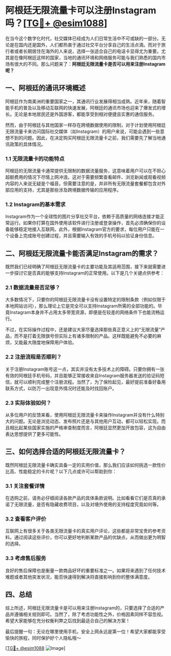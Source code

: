 # 阿根廷无限流量卡可以注册Instagram吗？[[TG💪+ @esim1088](https://t.me/s/esim1088)]

在当今这个数字化时代，社交媒体已经成为人们日常生活中不可或缺的一部分。无论是在国内还是国外，人们都热衷于通过社交平台分享自己的生活点滴。而对于旅行者或者长期居住在海外的人来说，选择一张适合自己的电话卡显得尤为重要。尤其是在像阿根廷这样的国家，当地的通讯环境和网络服务可能与我们熟悉的国内市场有很大的不同。那么问题来了：**阿根廷无限流量卡是否可以用来注册Instagram呢？**

## 一、阿根廷的通讯环境概述

阿根廷作为南美洲的重要国家之一，其通讯行业发展得相当成熟。近年来，随着智能手机的普及以及移动互联网的快速发展，阿根廷的通讯市场也迎来了爆发式的增长。无论是本地居民还是外国游客，都能享受到相对便捷且实惠的通信服务。

然而，由于阿根廷与其他国家一样存在跨境数据使用的限制，对于计划使用阿根廷无限流量卡来访问国际社交媒体（如Instagram）的用户来说，可能会遇到一些意想不到的问题。因此，在决定购买阿根廷无限流量卡之前，我们需要先了解当地通讯政策的具体情况。

### 1.1 无限流量卡的功能特点

阿根廷的无限流量卡通常提供无限制的数据流量服务，这意味着用户可以在不担心超额费用的情况下尽情上网冲浪。这对于需要频繁查看邮件、浏览新闻或观看视频内容的人来说无疑是个福音。但需要注意的是，并非所有无限流量套餐都包含对外部应用的支持，尤其是那些涉及跨境数据传输的应用程序。

### 1.2 Instagram的基本需求

Instagram作为一个全球性的图片分享社交平台，依赖于高质量的网络连接才能正常运行。如果你打算在国外使用该软件进行注册或登录操作，首先必须确保你的设备能够稳定地接入互联网。此外，根据Instagram官方的要求，每位用户只能在一个设备上完成账号创建过程，并且需要输入有效的手机号码以验证身份信息。

## 二、阿根廷无限流量卡能否满足Instagram的需求？

既然我们已经明确了阿根廷无限流量卡的主要功能及其适用范围，接下来就需要进一步探讨它是否真的能够支持Instagram的正常使用。以下是几个关键点供参考：

### 2.1 数据流量是否足够？

大多数情况下，只要你的阿根廷无限流量卡没有设置特定的限制条款（例如仅限于本地网站访问），那么理论上它是完全可以支持Instagram所需的全部功能的。毕竟Instagram本身并不占用太多带宽资源，即便是在较差的网络条件下也能流畅运行。

不过，在实际操作过程中，还是建议大家尽量选择那些真正意义上的“无限流量”产品，而不是打着无限旗号但实际上有诸多限制的产品。这样既能避免不必要的麻烦，又能最大限度地保障用户体验。

### 2.2 注册流程是否顺利？

关于注册Instagram账号这一点，其实并没有太多技术上的障碍。只要你拥有一张有效的阿根廷手机号码，并且能够正常接收来自Instagram服务器发送的验证码短信，就可以顺利完成整个注册流程。当然了，为了保险起见，最好提前准备好备用联系方式，以防万一出现意外情况时还能及时找回账户。

### 2.3 实际体验如何？

从多位用户的反馈来看，使用阿根廷无限流量卡来操作Instagram并没有什么特别大的问题。无论是浏览动态、发布照片还是与其他用户互动，都可以轻松实现。而且相比起某些国家实施的严格审查制度而言，阿根廷显然更加开放包容，这为自由表达思想提供了更多可能性。

## 三、如何选择合适的阿根廷无限流量卡？

既然阿根廷无限流量卡确实具备一定的实用价值，那么我们应该如何挑选一款性价比高、性能稳定的卡片呢？以下几点或许可以帮助到你：

### 3.1 关注套餐详情

在选购之前，请务必仔细阅读各款产品的具体条款说明。比如看看它们是否真的承诺了无限流量，是否有隐藏收费项目，以及对境外使用的支持程度究竟如何等。

### 3.2 查看客户评价

互联网上有很多关于各类无限流量卡的真实用户评论，这些都是非常宝贵的参考资料。通过阅读这些评价，你可以更好地判断某款产品的优缺点，从而做出更为明智的选择。

### 3.3 考虑售后服务

良好的售后保障也是衡量一款商品好坏的重要标准之一。如果将来遇到了任何技术难题或者其他突发状况，能否快速得到解决将直接影响到你的整体满意度。

## 四、总结

综上所述，阿根廷无限流量卡是可以用来注册Instagram的，只要选择了合适的产品并遵循相关规则即可。当然了，除了考虑功能性之外，价格因素同样不容忽视。希望大家能够在充分权衡利弊之后找到最适合自己的解决方案！

最后提醒一句：无论在哪里使用手机，安全上网永远是第一位！希望大家都能享受愉快的旅程，同时保护好个人隐私哦～

[[TG💪+ @esim1088](https://t.me/s/esim1088) ![Image](https://i.postimg.cc/4NQfJmqS/Snipaste-2025-05-13-00-14-12.png)]
